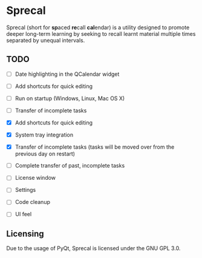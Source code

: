 # Sprecal
Sprecal (short for **sp**aced **re**call **cal**endar) is a utility designed to promote deeper long-term learning by seeking to recall learnt material multiple times separated by unequal intervals. 

## TODO
- [ ] Date highlighting in the QCalendar widget 
- [ ] Add shortcuts for quick editing
- [ ] Run on startup (Windows, Linux, Mac OS X)
- [ ] Transfer of incomplete tasks
- [x] Add shortcuts for quick editing
- [x] System tray integration
- [x] Transfer of incomplete tasks (tasks will be moved over from the previous day on restart)
- [ ] Complete transfer of past, incomplete tasks
- [ ] License window
- [ ] Settings
- [ ] Code cleanup
- [ ] UI feel


## Licensing
Due to the usage of PyQt, Sprecal is licensed under the GNU GPL 3.0.
